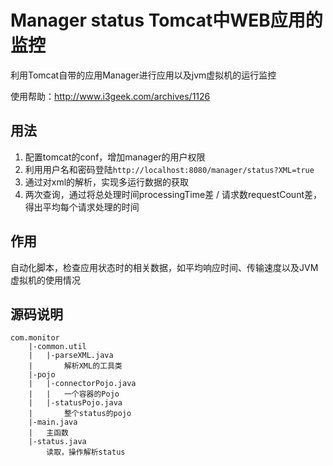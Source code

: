 # Manager status Tomcat中WEB应用的监控

利用Tomcat自带的应用Manager进行应用以及jvm虚拟机的运行监控

使用帮助：http://www.i3geek.com/archives/1126

## 用法

1. 配置tomcat的conf，增加manager的用户权限
2. 利用用户名和密码登陆`http://localhost:8080/manager/status?XML=true`
3. 通过对xml的解析，实现多运行数据的获取
4. 两次查询，通过将总处理时间processingTime差 / 请求数requestCount差，得出平均每个请求处理的时间

## 作用

自动化脚本，检查应用状态时的相关数据，如平均响应时间、传输速度以及JVM虚拟机的使用情况

## 源码说明

	com.monitor
		|-common.util
		|	|-parseXML.java
		|		解析XML的工具类
		|-pojo
		|	|-connectorPojo.java
		|	|	一个容器的Pojo
		|	|-statusPojo.java
		|		整个status的pojo
		|-main.java
		|	主函数
		|-status.java
			读取，操作解析status